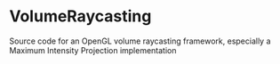 # VolumeRaycasting
Source code for an OpenGL volume raycasting framework, especially a Maximum Intensity Projection implementation
